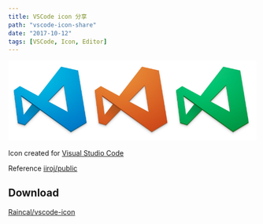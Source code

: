 ```yaml
---
title: VSCode icon 分享
path: "vscode-icon-share"
date: "2017-10-12"
tags: [VSCode, Icon, Editor]
---
```


<!-- {% imgurl 'vscode-icon-share/vscode.png' alt:'Preview of Visual Studio Code icon' %} -->

![Preview of Visual Studio Code icon](./images/vscode-icon-share/vscode.png)

Icon created for [Visual Studio Code](https://code.visualstudio.com)

Reference [iiroj/public](https://github.com/iiroj/public/tree/master/Visual%20Studio%20Code%20icon)

## Download

[Raincal/vscode-icon](https://github.com/Raincal/vscode-icon)